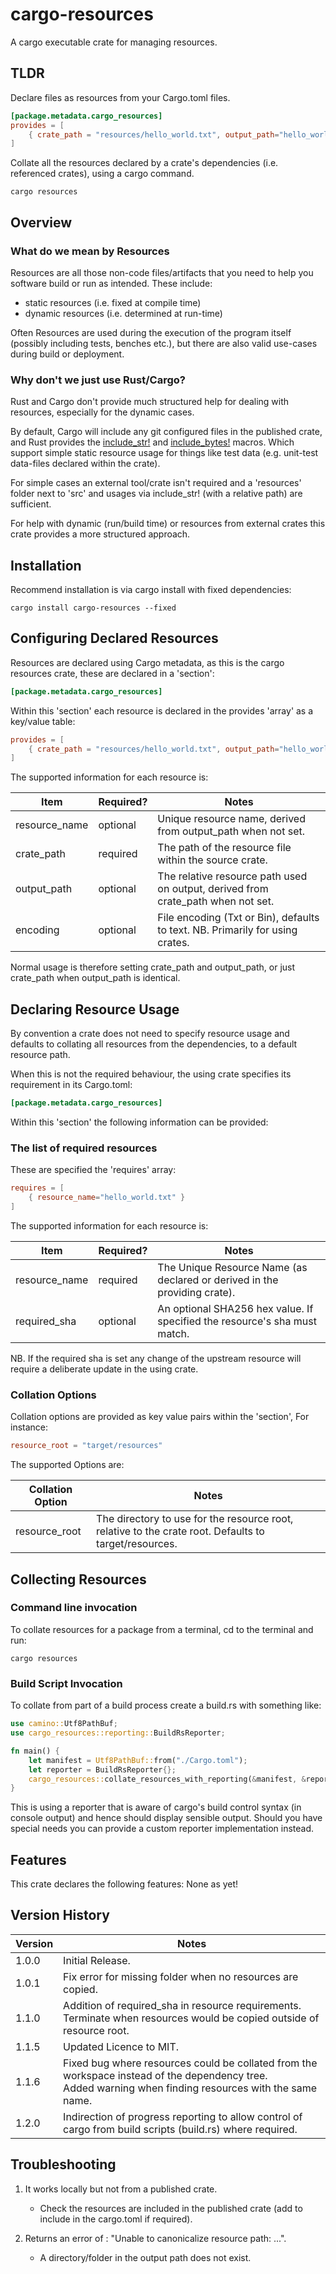 # cargo-resources
A cargo executable crate for managing resources.

## TLDR
Declare files as resources from your Cargo.toml files.
```toml
[package.metadata.cargo_resources]
provides = [
    { crate_path = "resources/hello_world.txt", output_path="hello_world.txt" }
]
```
Collate all the resources declared by a crate's dependencies (i.e. referenced crates), using a cargo command.

`
cargo resources
`

## Overview

### What do we mean by Resources
Resources are all those non-code files/artifacts that you need to help you software build or run as intended.
These include:
* static resources (i.e. fixed at compile time)
* dynamic resources (i.e. determined at run-time)

Often Resources are used during the execution of the program itself (possibly including tests, benches etc.), but there are also valid use-cases during build or deployment.

### Why don't we just use Rust/Cargo?
Rust and Cargo don't provide much structured help for dealing with resources, especially for the dynamic cases.

By default, Cargo will include any git configured files in the published crate, and Rust provides the [include_str!](https://doc.rust-lang.org/stable/std/macro.include_str.html) and [include_bytes!](https://doc.rust-lang.org/stable/std/macro.include_bytes.html) macros.
Which support simple static resource usage for things like test data (e.g. unit-test data-files declared within the crate).

For simple cases an external tool/crate isn't required and a 'resources' folder next to 'src' and usages via include_str! (with a relative path) are sufficient.

For help with dynamic (run/build time) or resources from external crates this crate provides a more structured approach.

## Installation
Recommend installation is via cargo install with fixed dependencies:

`
cargo install cargo-resources --fixed
`

## Configuring Declared Resources
Resources are declared using Cargo metadata, as this is the cargo resources crate, these are declared in a 'section':

```toml
[package.metadata.cargo_resources]
```
Within this 'section' each resource is declared in the provides 'array' as a key/value table:

```toml
provides = [
    { crate_path = "resources/hello_world.txt", output_path="hello_world.txt" }
]
```

The supported information for each resource is:

| Item          | Required? | Notes                                                                                       |
|---------------|-----------|---------------------------------------------------------------------------------------------|
| resource_name | optional  | Unique resource name, derived from output_path when not set.                                |
| crate_path    | required  | The path of the resource file within the source crate.                                      |
| output_path   | optional  | The relative resource path used on output, derived from crate_path when not set.            |
| encoding      | optional  | File encoding (Txt or Bin), defaults to text. NB. Primarily for using crates.               |

Normal usage is therefore setting crate_path and output_path, or just crate_path when output_path is identical.

## Declaring Resource Usage
By convention a crate does not need to specify resource usage and defaults to collating all resources from the dependencies, to a default resource path.

When this is not the required behaviour, the using crate specifies its requirement in its Cargo.toml:

```toml
[package.metadata.cargo_resources]
```
Within this 'section' the following information can be provided:

### The list of required resources
These are specified the 'requires' array:

```toml
requires = [
    { resource_name="hello_world.txt" }
]
```

The supported information for each resource is:

| Item          | Required? | Notes                                                                     |
|---------------|-----------|---------------------------------------------------------------------------|
| resource_name | required  | The Unique Resource Name (as declared or derived in the providing crate). |
| required_sha  | optional  | An optional SHA256 hex value. If specified the resource's sha must match. |

NB. If the required sha is set any change of the upstream resource will require a deliberate update in the using crate.

### Collation Options 

Collation options are provided as key value pairs within the 'section', For instance:
```toml
resource_root = "target/resources"
```

The supported Options are:

| Collation Option | Notes                                                                                                 |
|------------------|-------------------------------------------------------------------------------------------------------|
| resource_root    | The directory to use for the resource root, relative to the crate root. Defaults to target/resources. |

## Collecting Resources

### Command line invocation
To collate resources for a package from a terminal, cd to the terminal and run:
```
cargo resources
```

### Build Script Invocation
To collate from part of a build process create a build.rs with something like:
```rust
use camino::Utf8PathBuf;
use cargo_resources::reporting::BuildRsReporter;

fn main() {
    let manifest = Utf8PathBuf::from("./Cargo.toml");
    let reporter = BuildRsReporter{};
    cargo_resources::collate_resources_with_reporting(&manifest, &reporter).unwrap()
}
```

This is using a reporter that is aware of cargo's build control syntax (in console output) and hence should display
sensible output. Should you have special needs you can provide a custom reporter implementation instead.

## Features
This crate declares the following features:
None as yet!

## Version History

| Version | Notes                                                                                                                                                        |
|---------|--------------------------------------------------------------------------------------------------------------------------------------------------------------|
| 1.0.0   | Initial Release.                                                                                                                                             |
| 1.0.1   | Fix error for missing folder when no resources are copied.                                                                                                   |
| 1.1.0   | Addition of required_sha in resource requirements.<br/> Terminate when resources would be copied outside of resource root.                                   |
| 1.1.5   | Updated Licence to MIT.                                                                                                                                      |
| 1.1.6   | Fixed bug where resources could be collated from the workspace instead of the dependency tree.<br/> Added warning when finding resources with the same name. |
| 1.2.0   | Indirection of progress reporting to allow control of cargo from build scripts (build.rs) where required.                                                    |

## Troubleshooting

1. It works locally but not from a published crate.
   * Check the resources are included in the published crate (add to include in the cargo.toml if required).

2. Returns an error of : "Unable to canonicalize resource path: ...".
   * A directory/folder in the output path does not exist.